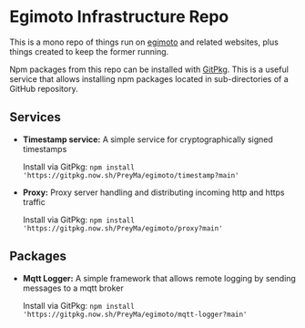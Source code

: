 # Egimoto Infrastructure Repo

This is a mono repo of things run on [egimoto](https://www.egimoto.com) and
related websites, plus things created to keep the former running.

Npm packages from this repo can be installed with [GitPkg](https://gitpkg.vercel.app/). This is a 
useful service that allows installing npm packages located in sub-directories of a GitHub
repository.

## Services

- __Timestamp service:__ A simple service for cryptographically signed timestamps
  
  Install via GitPkg: `npm install 'https://gitpkg.now.sh/PreyMa/egimoto/timestamp?main'`

- __Proxy:__ Proxy server handling and distributing incoming http and https traffic

  Install via GitPkg: `npm install 'https://gitpkg.now.sh/PreyMa/egimoto/proxy?main'`


## Packages

- __Mqtt Logger:__ A simple framework that allows remote logging by sending messages
  to a mqtt broker

  Install via GitPkg: `npm install 'https://gitpkg.now.sh/PreyMa/egimoto/mqtt-logger?main'`


